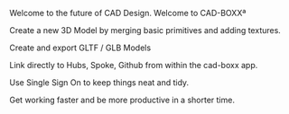 Welcome to the future of CAD Design. Welcome to CAD-BOXXª

Create a new 3D Model by merging basic primitives and adding textures.

Create and export GLTF / GLB Models

Link directly to Hubs, Spoke, Github from within the cad-boxx app.

Use Single Sign On to keep things neat and tidy.

Get working faster and be more productive in a shorter time.


